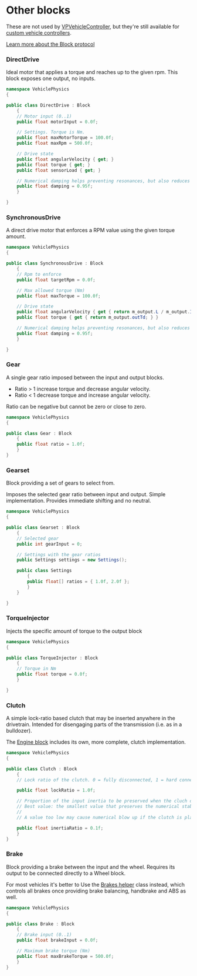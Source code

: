 # Other blocks

These are not used by [VPVehicleController](/components/vehicle-controller), but they're still
available for [custom vehicle controllers](/advanced/custom-vehicles).

[Learn more about the Block protocol](/advanced/block-reference)

### DirectDrive

Ideal motor that applies a torque and reaches up to the given rpm. This block exposes one output,
no inputs.

```cs
namespace VehiclePhysics
{

public class DirectDrive : Block
	{
	// Motor input (0..1)
	public float motorInput = 0.0f;

	// Settings. Torque is Nm.
	public float maxMotorTorque = 100.0f;
	public float maxRpm = 500.0f;

	// Drive state
	public float angularVelocity { get; }
	public float torque { get; }
	public float sensorLoad { get; }

	// Numerical damping helps preventing resonances, but also reduces the precision of the values.
	public float damping = 0.95f;
	}

}
```

### SynchronousDrive

A direct drive motor that enforces a RPM value using the given torque amount.

```cs
namespace VehiclePhysics
{

public class SynchronousDrive : Block
	{
	// Rpm to enforce
	public float targetRpm = 0.0f;

	// Max allowed torque (Nm)
	public float maxTorque = 100.0f;

	// Drive state
	public float angularVelocity { get { return m_output.L / m_output.I; } }
	public float torque { get { return m_output.outTd; } }

	// Numerical damping helps preventing resonances, but also reduces the precision of the values.
	public float damping = 0.95f;
	}

}
```

### Gear

A single gear ratio imposed between the input and output blocks.

- Ratio > 1 increase torque and decrease angular velocity.
- Ratio < 1 decrease torque and increase angular velocity.

Ratio can be negative but cannot be zero or close to zero.

```cs
namespace VehiclePhysics
{

public class Gear : Block
	{
	public float ratio = 1.0f;
	}
}
```

### Gearset

Block providing a set of gears to select from.

Imposes the selected gear ratio between input and output. Simple implementation. Provides
immediate shifting and no neutral.

```cs
namespace VehiclePhysics
{

public class Gearset : Block
	{
	// Selected gear
	public int gearInput = 0;

	// Settings with the gear ratios
	public Settings settings = new Settings();

	public class Settings
		{
		public float[] ratios = { 1.0f, 2.0f };
		}
	}

}
```

### TorqueInjector

Injects the specific amount of torque to the output block

```cs
namespace VehiclePhysics
{

public class TorqueInjector : Block
	{
	// Torque in Nm
	public float torque = 0.0f;
	}

}

```

### Clutch

A simple lock-ratio based clutch that may be inserted anywhere in the drivetrain. Intended for
disengaging parts of the transmission (i.e. as in a bulldozer).

The [Engine block](/blocks/engine) includes its own, more complete, clutch implementation.

```cs
namespace VehiclePhysics
{

public class Clutch : Block
	{
	// Lock ratio of the clutch. 0 = fully disconnected, 1 = hard connection

	public float lockRatio = 1.0f;

	// Proportion of the input inertia to be preserved when the cluch disengages the input.
	// Best value: the smallest value that preserves the numerical stability.
	//
	// A value too low may cause numerical blow up if the clutch is placed after a differential.

	public float inertiaRatio = 0.1f;
	}
}
```

### Brake

Block providing a brake between the input and the wheel. Requires its output to be connected
directly to a Wheel block.

For most vehicles it's better to Use the [Brakes helper](/blocks/brakes) class instead, which
controls all brakes once providing brake balancing, handbrake and ABS as well.

```cs
namespace VehiclePhysics
{

public class Brake : Block
	{
	// Brake input (0..1)
	public float brakeInput = 0.0f;

	// Maximum brake torque (Nm)
	public float maxBrakeTorque = 500.0f;
	}
}
```




